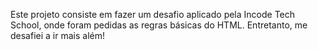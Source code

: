 Este projeto consiste em fazer um desafio aplicado pela Incode Tech School, onde foram pedidas as regras básicas do HTML. Entretanto, me desafiei a ir mais além!
